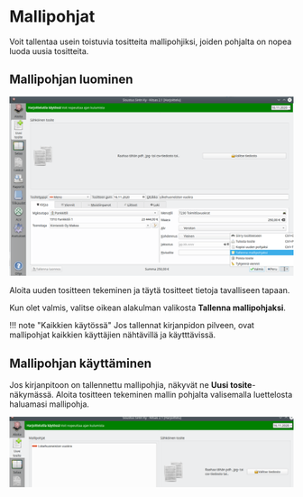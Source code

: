 # Mallipohjat

Voit tallentaa usein toistuvia tositteita mallipohjiksi, joiden pohjalta on nopea luoda uusia tositteita.

## Mallipohjan luominen

![](luopohja.png)

Aloita uuden tositteen tekeminen ja täytä tositteet tietoja tavalliseen tapaan.

Kun olet valmis, valitse oikean alakulman valikosta **Tallenna mallipohjaksi**.

!!! note "Kaikkien käytössä"
    Jos tallennat kirjanpidon pilveen, ovat mallipohjat kaikkien käyttäjien nähtävillä ja käytttävissä.

## Mallipohjan käyttäminen

Jos kirjanpitoon on tallennettu mallipohjia, näkyvät ne **Uusi tosite**-näkymässä. Aloita tositteen tekeminen mallin pohjalta valisemalla luettelosta haluamasi mallipohja.

![](valitsepohja.png)
